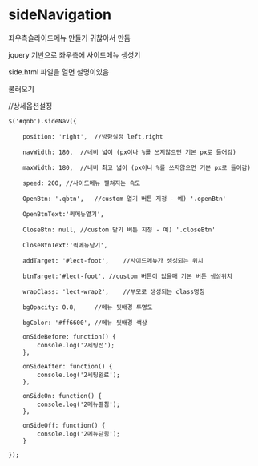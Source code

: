 # sideNavigation
좌우측슬라이드메뉴 만들기 귀찮아서 만듬

jquery 기반으로 좌우측에 사이드메뉴 생성기


side.html 파일을 열면 설명이있음

불러오기
<script src="sidenav.min.js"></script>



//상세옵션설정

	$('#qnb').sideNav({
	
		position: 'right',	//방향설정 left,right
		
		navWidth: 180,	//네비 넓이 (px이나 %를 쓰지않으면 기본 px로 들어감)
		
		maxWidth: 180,	//네비 최고 넓이 (px이나 %를 쓰지않으면 기본 px로 들어감)
		
		speed: 200,	//사이드메뉴 펼쳐지는 속도
		
		OpenBtn: '.qbtn',	//custom 열기 버튼 지정 - 예) '.openBtn'
		
		OpenBtnText:'퀵메뉴열기',
		
		CloseBtn: null,	//custom 닫기 버튼 지정 - 예) '.closeBtn'
		
		CloseBtnText:'퀵메뉴닫기',
		
		addTarget: '#lect-foot',	//사이드메뉴가 생성되는 위치
		
		btnTarget:'#lect-foot',	//custom 버튼이 없을때 기본 버튼 생성위치
		
		wrapClass: 'lect-wrap2',	//부모로 생성되는 class명칭
		
		bgOpacity: 0.8,		//메뉴 뒷배경 투명도
		
		bgColor: '#ff6600',	//메뉴 뒷배경 색상
		
		onSideBefore: function() {
			console.log('2세팅전');
		},
		
		onSideAfter: function() {
			console.log('2세팅완료');
		},
		
		onSideOn: function() {
			console.log('2메뉴펼침');
		},
		
		onSideOff: function() {
			console.log('2메뉴닫힘');
		}
		
	});
